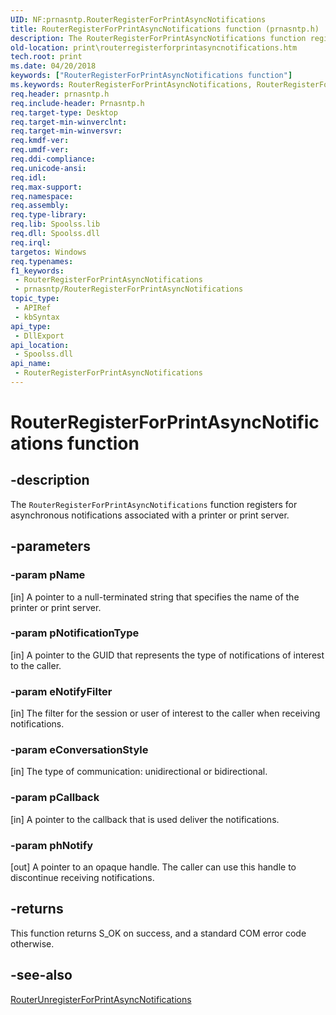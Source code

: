 ```yaml
---
UID: NF:prnasntp.RouterRegisterForPrintAsyncNotifications
title: RouterRegisterForPrintAsyncNotifications function (prnasntp.h)
description: The RouterRegisterForPrintAsyncNotifications function registers for asynchronous notifications associated with a printer or print server.
old-location: print\routerregisterforprintasyncnotifications.htm
tech.root: print
ms.date: 04/20/2018
keywords: ["RouterRegisterForPrintAsyncNotifications function"]
ms.keywords: RouterRegisterForPrintAsyncNotifications, RouterRegisterForPrintAsyncNotifications function [Print Devices], print.routerregisterforprintasyncnotifications, prnasntp/RouterRegisterForPrintAsyncNotifications, spoolfnc_c39b58f9-b714-437d-86c0-89f2d922c920.xml
req.header: prnasntp.h
req.include-header: Prnasntp.h
req.target-type: Desktop
req.target-min-winverclnt: 
req.target-min-winversvr: 
req.kmdf-ver: 
req.umdf-ver: 
req.ddi-compliance: 
req.unicode-ansi: 
req.idl: 
req.max-support: 
req.namespace: 
req.assembly: 
req.type-library: 
req.lib: Spoolss.lib
req.dll: Spoolss.dll
req.irql: 
targetos: Windows
req.typenames: 
f1_keywords:
 - RouterRegisterForPrintAsyncNotifications
 - prnasntp/RouterRegisterForPrintAsyncNotifications
topic_type:
 - APIRef
 - kbSyntax
api_type:
 - DllExport
api_location:
 - Spoolss.dll
api_name:
 - RouterRegisterForPrintAsyncNotifications
---
```


# RouterRegisterForPrintAsyncNotifications function


## -description

The <code>RouterRegisterForPrintAsyncNotifications</code> function registers for asynchronous notifications associated with a printer or print server.

## -parameters

### -param pName 

[in]
A pointer to a null-terminated string that specifies the name of the printer or print server.

### -param pNotificationType 

[in]
A pointer to the GUID that represents the type of notifications of interest to the caller.

### -param eNotifyFilter 

[in]
The filter for the session or user of interest to the caller when receiving notifications.

### -param eConversationStyle 

[in]
The type of communication: unidirectional or bidirectional.

### -param pCallback 

[in]
A pointer to the callback that is used deliver the notifications.

### -param phNotify 

[out]
A pointer to an opaque handle. The caller can use this handle to discontinue receiving notifications.

## -returns

This function returns S_OK on success, and a standard COM error code otherwise.

## -see-also

<a href="/windows-hardware/drivers/ddi/prnasntp/nf-prnasntp-routerunregisterforprintasyncnotifications">RouterUnregisterForPrintAsyncNotifications</a>
